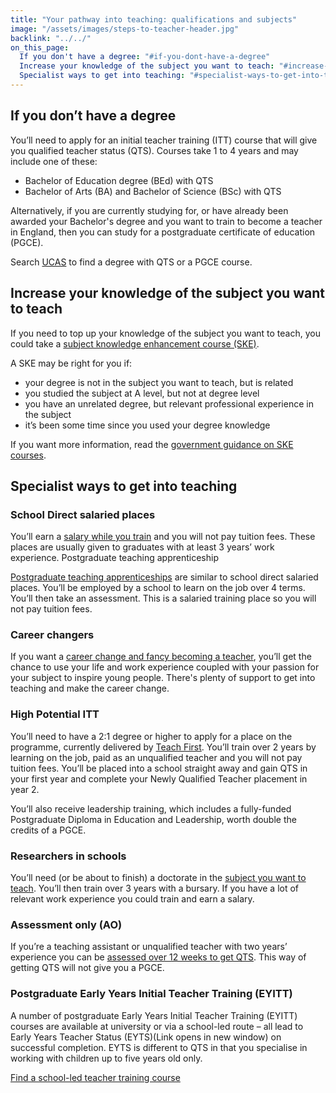 ```yaml
---
title: "Your pathway into teaching: qualifications and subjects"
image: "/assets/images/steps-to-teacher-header.jpg"
backlink: "../../"
on_this_page:
  If you don't have a degree: "#if-you-dont-have-a-degree"
  Increase your knowledge of the subject you want to teach: "#increase-your-knowledge-of-the-subject-you-want-to-teach"
  Specialist ways to get into teaching: "#specialist-ways-to-get-into-teaching"
---
```


## If you don’t have a degree

You’ll need to apply for an initial teacher training (ITT) course that will give you qualified teacher status (QTS). Courses take 1 to 4 years and may include one of these:

* Bachelor of Education degree (BEd) with QTS
* Bachelor of Arts (BA) and Bachelor of Science (BSc) with QTS

Alternatively, if you are currently studying for, or have already been awarded your Bachelor's degree and you want to train to become a teacher in England, then you can study for a postgraduate certificate of education (PGCE).

Search [UCAS](https://digital.ucas.com/search) to find a degree with QTS or a PGCE course.

## Increase your knowledge of the subject you want to teach

If you need to top up your knowledge of the subject you want to teach, you could take a [subject knowledge enhancement course (SKE)](/guidance/train-to-become-a-teacher#subject-knowledge-enhancement-ske-courses).

A SKE may be right for you if:

* your degree is not in the subject you want to teach, but is related
* you studied the subject at A level, but not at degree level
* you have an unrelated degree, but relevant professional experience in the subject
* it’s been some time since you used your degree knowledge

If you want more information, read the [government guidance on SKE courses](/guidance/train-to-become-a-teacher#subject-knowledge-enhancement-ske-courses).

## Specialist ways to get into teaching

### School Direct salaried places

You’ll earn a [salary while you train](/guidance/train-to-become-a-teacher#salaried-teacher-training-courses) and you will not pay tuition fees. These places are usually given to graduates with at least 3 years’ work experience.
Postgraduate teaching apprenticeship

[Postgraduate teaching apprenticeships](/guidance/train-to-become-a-teacher#salaried-teacher-training-courses) are similar to school direct salaried places. You’ll be employed by a school to learn on the job over 4 terms. You’ll then take an assessment. This is a salaried training place so you will not pay tuition fees.

### Career changers

If you want a [career change and fancy becoming a teacher](/guidance/train-to-become-a-teacher#career-changers), you’ll get the chance to use your life and work experience coupled with your passion for your subject to inspire young people. There's plenty of support to get into teaching and make the career change.

### High Potential ITT

You’ll need to have a 2:1 degree or higher to apply for a place on the programme, currently delivered by [Teach First](/guidance/train-to-become-a-teacher#high-potential-itt). You’ll train over 2 years by learning on the job, paid as an unqualified teacher and you will not pay tuition fees. You’ll be placed into a school straight away and gain QTS in your first year and complete your Newly Qualified Teacher placement in year 2.

You’ll also receive leadership training, which includes a fully-funded Postgraduate Diploma in Education and Leadership, worth double the credits of a PGCE.

### Researchers in schools

You’ll need (or be about to finish) a doctorate in the [subject you want to teach](guidance/train-to-become-a-teacher#researchers-in-schools-candidates-with-a-doctorate). You’ll then train over 3 years with a bursary. If you have a lot of relevant work experience you could train and earn a salary.

### Assessment only (AO)

If you’re a teaching assistant or unqualified teacher with two years’ experience you can be [assessed over 12 weeks to get QTS](/train-to-become-a-teacher#assessment-only-candidates-already-working-in-school). This way of getting QTS will not give you a PGCE.

### Postgraduate Early Years Initial Teacher Training (EYITT)

A number of postgraduate Early Years Initial Teacher Training (EYITT) courses are available at university or via a school-led route – all lead to Early Years Teacher Status (EYTS)(Link opens in new window) on successful completion. EYTS is different to QTS in that you specialise in working with children up to five years old only.

[Find a school-led teacher training course](https://www.gov.uk/find-postgraduate-teacher-training-courses)
